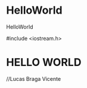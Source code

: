 HelloWorld
==========

HelloWorld


#include <iostream.h>

<h1> HELLO WORLD </H1>


//Lucas Braga Vicente
